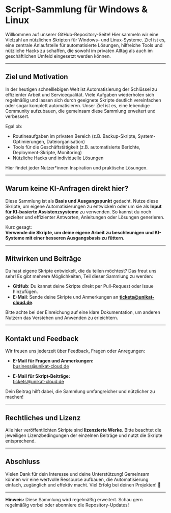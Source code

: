 # Script-Sammlung für Windows & Linux

Willkommen auf unserer GitHub-Repository-Seite! Hier sammeln wir eine Vielzahl an nützlichen Skripten für Windows- und Linux-Systeme. Ziel ist es, eine zentrale Anlaufstelle für automatisierte Lösungen, hilfreiche Tools und nützliche Hacks zu schaffen, die sowohl im privaten Alltag als auch im geschäftlichen Umfeld eingesetzt werden können.

---

## Ziel und Motivation

In der heutigen schnelllebigen Welt ist Automatisierung der Schlüssel zu effizienter Arbeit und Servicequalität. Viele Aufgaben wiederholen sich regelmäßig und lassen sich durch geeignete Skripte deutlich vereinfachen oder sogar komplett automatisieren. Unser Ziel ist es, eine lebendige Community aufzubauen, die gemeinsam diese Sammlung erweitert und verbessert.

Egal ob:

- Routineaufgaben im privaten Bereich (z.B. Backup-Skripte, System-Optimierungen, Dateiorganisation)
- Tools für die Geschäftstätigkeit (z.B. automatisierte Berichte, Deployment-Skripte, Monitoring)
- Nützliche Hacks und individuelle Lösungen

Hier findet jeder Nutzer*innen Inspiration und praktische Lösungen.

---

## Warum keine KI-Anfragen direkt hier?

Diese Sammlung ist als **Basis und Ausgangspunkt** gedacht. Nutze diese Skripte, um eigene Automatisierungen zu entwickeln oder um sie als **Input für KI-basierte Assistenzsysteme** zu verwenden. So kannst du noch gezielter und effizienter Antworten, Anleitungen oder Lösungen generieren.

Kurz gesagt:  
**Verwende die Skripte, um deine eigene Arbeit zu beschleunigen und KI-Systeme mit einer besseren Ausgangsbasis zu füttern.**

---

## Mitwirken und Beiträge

Du hast eigene Skripte entwickelt, die du teilen möchtest? Das freut uns sehr! Es gibt mehrere Möglichkeiten, Teil dieser Sammlung zu werden:

- **GitHub**: Du kannst deine Skripte direkt per Pull-Request oder Issue hinzufügen.  
- **E-Mail**: Sende deine Skripte und Anmerkungen an **tickets@unikat-cloud.de**.

Bitte achte bei der Einreichung auf eine klare Dokumentation, um anderen Nutzern das Verstehen und Anwenden zu erleichtern.

---

## Kontakt und Feedback

Wir freuen uns jederzeit über Feedback, Fragen oder Anregungen:

- **E-Mail für Fragen und Anmerkungen:**  
  [business@unikat-cloud.de](mailto:business@unikat-cloud.de)

- **E-Mail für Skript-Beiträge:**  
  [tickets@unikat-cloud.de](mailto:tickets@unikat-cloud.de)

Dein Beitrag hilft dabei, die Sammlung umfangreicher und nützlicher zu machen!

---

## Rechtliches und Lizenz

Alle hier veröffentlichten Skripte sind **lizenzierte Werke**. Bitte beachtet die jeweiligen Lizenzbedingungen der einzelnen Beiträge und nutzt die Skripte entsprechend.

---

## Abschluss

Vielen Dank für dein Interesse und deine Unterstützung! Gemeinsam können wir eine wertvolle Ressource aufbauen, die Automatisierung einfach, zugänglich und effektiv macht. Viel Erfolg bei deinen Projekten! 🚀

---

**Hinweis:** Diese Sammlung wird regelmäßig erweitert. Schau gern regelmäßig vorbei oder abonniere die Repository-Updates!
